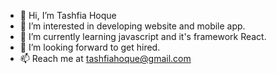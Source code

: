 - 👋 Hi, I’m Tashfia Hoque
- 👀 I’m interested in developing website and mobile app.
- 🌱 I’m currently learning javascript and it's framework React.
- 💞️ I’m looking forward to get hired.
- 📫 Reach me at tashfiahoque@gmail.com

<!---
tashfiahoque/tashfiahoque is a ✨ special ✨ repository because its `README.md` (this file) appears on your GitHub profile.
You can click the Preview link to take a look at your changes.
--->
